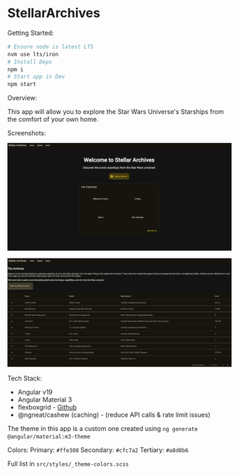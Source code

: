 # StellarArchives

Getting Started:

```bash
# Ensure node is latest LTS
nvm use lts/iron
# Install Deps
npm i
# Start app in Dev
npm start
```

Overview:

This app will allow you to explore the Star Wars Universe's Starships from the comfort of your own home.

Screenshots:

![Home Page](./public/home-page.png)

![Explore Page](./public/explore-page-with-filter.png)

Tech Stack:

- Angular v19
- Angular Material 3
- flexboxgrid - [Github](https://github.com/kristoferjoseph/flexboxgrid)
- @ngneat/cashew (caching) - (reduce API calls & rate limit issues)

The theme in this app is a custom one created using `ng generate @angular/material:m3-theme`

Colors:
Primary: `#ffe300`
Secondary: `#cfc7a2`
Tertiary: `#a8d0b6`

Full list in `src/styles/_theme-colors.scss`
